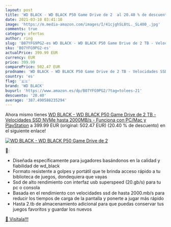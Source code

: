 ```yaml
---
layout: post
title: 'WD BLACK - WD BLACK P50 Game Drive de 2  al 20.40 % de descuento'
date: 2021-03-10 03:41:10
image: 'https://m.media-amazon.com/images/I/41cjghSL8tL._SL400_.jpg'
comments: true
category: ofertas
author: ring
slug: 'B07YFG9PG2-es WD BLACK - WD BLACK P50 Game Drive de 2 TB - Velocidades...'
sku: 'B07YFG9PG2-es'
actualPrice: 399.99 EUR
currency: EUR
price: 399.99
comparePrice: 502.47 EUR
prodname: 'WD BLACK - WD BLACK P50 Game Drive de 2 TB - Velocidades SSD NVMe hasta 2000MB/s - Funciona con PC/Mac y PlayStation'
country: 'es'
flag: '🇪🇸'
brand: 'WD BLACK'
buyurl: 'https://www.amazon.es/dp/B07YFG9PG2/?tag=tolees-21'
descuento: '20.40'
average: '387.490588235294'
---
```


Ahora mismo tienes [WD BLACK - WD BLACK P50 Game Drive de 2 TB - Velocidades SSD NVMe hasta 2000MB/s - Funciona con PC/Mac y PlayStation](https://www.amazon.es/dp/B07YFG9PG2/?tag=tolees-21) a 399.99 EUR (original: 502.47 EUR) (20.40 %  de descuento) en el siguiente enlace!

[![WD BLACK - WD BLACK P50 Game Drive de 2 ](https://m.media-amazon.com/images/I/41cjghSL8tL._SL400_.jpg)](https://www.amazon.es/dp/B07YFG9PG2/?tag=tolees-21)

🔎:

- Diseñada específicamente para jugadores basándonos en la calidad y fiabilidad de wd_black
- Formato resistente a golpes y portátil que te brinda acceso rápido a tu biblioteca de juegos, dondequiera que vayas
- Ssd de alto rendimiento con interfaz usb superspeed (20.gb/s) para tu pc o consola
- Basada en el rendimiento con velocidades ssd de hasta 2000.mb/s para reducir los tiempos de carga de la pantalla y ponerte a jugar más rápido
- Hasta 2.tb de almacenamiento adicional para que puedas conservar tus juegos favoritos y guardar los nuevos

[🛒 Visítala!!!](https://www.amazon.es/dp/B07YFG9PG2/?tag=tolees-21)
